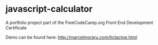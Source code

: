 # javascript-calculator
A portfolio project part of the FreeCodeCamp.org Front End Development Certificate

Demo can be found here: http://marcelmoraru.com/tictactoe.html
